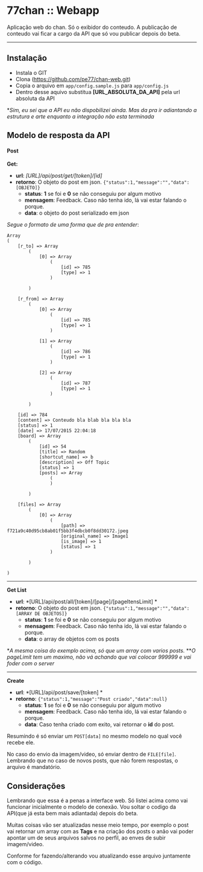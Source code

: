 77chan :: Webapp
===================

Aplicação web do chan. Só o exibidor do conteudo. A publicação de conteudo vai ficar a cargo da API que só vou publicar depois do beta.

----------


Instalação
-------------

- Instala o GIT 
- Clona (https://github.com/pe77/chan-web.git)
- Copia o arquivo em ``` app/config.sample.js ``` para ``` app/config.js ```
- Dentro desse aquivo substitua **[URL_ABSOLUTA_DA_API]** pela url absoluta da API

**Sim, eu sei que a API eu não dispobilizei ainda. Mas da pra ir adiantando a estrutura e arte enquanto a integração não esta terminada*

Modelo de resposta da API
-------------------

#### Post 

**Get:** 

- **url**: *[URL]/api/post/get/[token]/[id]*
- **retorno**:  O objeto do post em json. ```{"status":1,"message":"","data":[OBJETO]}```
    - **status**: **1** se foi e **0** se não conseguiu por algum motivo
    - **mensagem**: Feedback. Caso não tenha ido, lá vai estar falando o porque.
    - **data**: o objeto do post serializado em json

*Segue o formato de uma forma que de pra entender*:

```
Array
(
    [r_to] => Array
        (
            [0] => Array
                (
                    [id] => 785
                    [type] => 1
                )

        )

    [r_from] => Array
        (
            [0] => Array
                (
                    [id] => 785
                    [type] => 1
                )

            [1] => Array
                (
                    [id] => 786
                    [type] => 1
                )

            [2] => Array
                (
                    [id] => 787
                    [type] => 1
                )

        )

    [id] => 784
    [content] => Conteudo bla blab bla bla bla
    [status] => 1
    [date] => 17/07/2015 22:04:18
    [board] => Array
        (
            [id] => 54
            [title] => Random
            [shortcut_name] => b
            [description] => Off Topic
            [status] => 1
            [posts] => Array
                (
                )

        )

    [files] => Array
        (
            [0] => Array
                (
                    [path] => f721a9c40d95cb8ab01f5bb3f4dbcb0f8dd30172.jpeg
                    [original_name] => Image1
                    [is_image] => 1
                    [status] => 1
                )

        )

)
```


----------


**Get List** 
- **url**: *[URL]/api/post/all/[token]/[page]/[pageItensLimit] *
- **retorno**:  O objeto do post em json. ```{"status":1,"message":"","data":[ARRAY DE OBJETOS]}```
    - **status**: **1** se foi e **0** se não conseguiu por algum motivo
    - **mensagem**: Feedback. Caso não tenha ido, lá vai estar falando o porque.
    - **data**: o array de objetos com os posts

**A mesma coisa do exemplo acima, só que um array com varios posts.*
***O pageLimit tem um maximo, não vá achando que vai colocar 999999 e vai foder com o server*


----------


**Create** 
- **url**: *[URL]/api/post/save/[token] *
- **retorno**:  ``` {"status":1,"message":"Post criado","data":null} ```
    - **status**: **1** se foi e **0** se não conseguiu por algum motivo
    - **mensagem**: Feedback. Caso não tenha ido, lá vai estar falando o porque.
    - **data**: Caso tenha criado com exito, vai retornar o **id** do post.

Resumindo é só enviar um ```POST[data]``` no mesmo modelo no qual você recebe ele. 

No caso do envio da imagem/video, só enviar dentro de ```FILE[file]```. Lembrando que no caso de novos posts, que não forem respostas, o arquivo é mandatório.


Considerações
-----------------

Lembrando que essa é a penas a interface web. Só listei acima como vai funcionar inicialmente o modelo de conexão. Vou soltar o codigo da API(que já esta bem mais adiantada) depois do beta.

Muitas coisas vão ser atualizadas nesse meio tempo, por exemplo o post vai retornar um array com as **Tags** e na criação dos posts o anão vai poder apontar um de seus arquivos salvos no perfil, ao enves de subir imagem/video.

Conforme for fazendo/alterando vou atualizando esse arquivo juntamente com o código.

